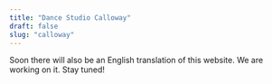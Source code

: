 ```yaml
---
title: "Dance Studio Calloway"
draft: false
slug: "calloway"
---
```


Soon there will also be an English translation of this website. We are working on it. Stay tuned!

